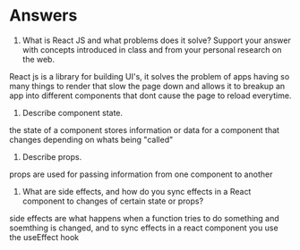# Answers

1. What is React JS and what problems does it solve? Support your answer with concepts introduced in class and from your personal research on the web.

React js is a library for building UI's, it solves the problem of apps having so many things to render that slow the page down and allows it to breakup an app into different components that dont cause the page to reload everytime.

1. Describe component state.

the state of a component stores information or data for a component that changes depending on whats being "called"

1. Describe props.

props are used for passing information from one component to another 

1. What are side effects, and how do you sync effects in a React component to changes of certain state or props?

side effects are what happens when a function tries to do something and soemthing is changed, and to sync effects in a react component you use the useEffect hook 
